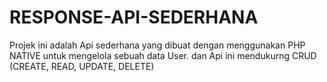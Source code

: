 # RESPONSE-API-SEDERHANA
Projek ini adalah Api sederhana yang dibuat dengan menggunakan PHP NATIVE untuk mengelola sebuah data User. dan Api ini mendukurng CRUD (CREATE, READ, UPDATE, DELETE)
